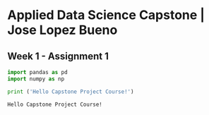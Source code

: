 <h1>Applied Data Science Capstone | Jose Lopez Bueno</h1>

<h2>Week 1 - Assignment 1</h2>


```python
import pandas as pd
import numpy as np
```


```python
print ('Hello Capstone Project Course!')
```

    Hello Capstone Project Course!



```python

```


```python

```
